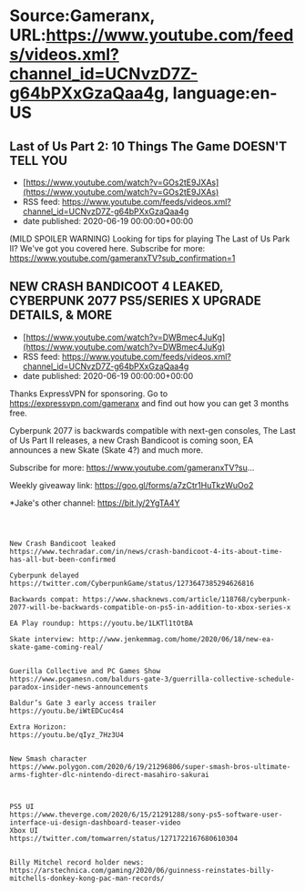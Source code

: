 # Source:Gameranx, URL:https://www.youtube.com/feeds/videos.xml?channel_id=UCNvzD7Z-g64bPXxGzaQaa4g, language:en-US

## Last of Us Part 2: 10 Things The Game DOESN'T TELL YOU
 - [https://www.youtube.com/watch?v=GOs2tE9JXAs](https://www.youtube.com/watch?v=GOs2tE9JXAs)
 - RSS feed: https://www.youtube.com/feeds/videos.xml?channel_id=UCNvzD7Z-g64bPXxGzaQaa4g
 - date published: 2020-06-19 00:00:00+00:00

(MILD SPOILER WARNING) Looking for tips for playing The Last of Us Park II? We've got you covered here.
Subscribe for more: https://www.youtube.com/gameranxTV?sub_confirmation=1

## NEW CRASH BANDICOOT 4 LEAKED, CYBERPUNK 2077 PS5/SERIES X UPGRADE DETAILS, & MORE
 - [https://www.youtube.com/watch?v=DWBmec4JuKg](https://www.youtube.com/watch?v=DWBmec4JuKg)
 - RSS feed: https://www.youtube.com/feeds/videos.xml?channel_id=UCNvzD7Z-g64bPXxGzaQaa4g
 - date published: 2020-06-19 00:00:00+00:00

Thanks ExpressVPN for sponsoring. Go to https://expressvpn.com/gameranx and find out how you can get 3 months free.

Cyberpunk 2077 is backwards compatible with next-gen consoles, The Last of Us Part II releases, a new Crash Bandicoot is coming soon, EA announces a new Skate (Skate 4?) and much more.

Subscribe for more: https://www.youtube.com/gameranxTV?su...


 Weekly giveaway link: https://goo.gl/forms/a7zCtr1HuTkzWuOo2 


*Jake's other channel: https://bit.ly/2YgTA4Y



 ~~~~STORIES~~~~



New Crash Bandicoot leaked
https://www.techradar.com/in/news/crash-bandicoot-4-its-about-time-has-all-but-been-confirmed

Cyberpunk delayed
https://twitter.com/CyberpunkGame/status/1273647385294626816

Backwards compat: https://www.shacknews.com/article/118768/cyberpunk-2077-will-be-backwards-compatible-on-ps5-in-addition-to-xbox-series-x

EA Play roundup: https://youtu.be/1LKTl1tOtBA

Skate interview: http://www.jenkemmag.com/home/2020/06/18/new-ea-skate-game-coming-real/


Guerilla Collective and PC Games Show
https://www.pcgamesn.com/baldurs-gate-3/guerrilla-collective-schedule-paradox-insider-news-announcements

Baldur’s Gate 3 early access trailer
https://youtu.be/iWtEDCuc4s4

Extra Horizon: 
https://youtu.be/qIyz_7Hz3U4


New Smash character
https://www.polygon.com/2020/6/19/21296806/super-smash-bros-ultimate-arms-fighter-dlc-nintendo-direct-masahiro-sakurai



PS5 UI
https://www.theverge.com/2020/6/15/21291288/sony-ps5-software-user-interface-ui-design-dashboard-teaser-video
Xbox UI
https://twitter.com/tomwarren/status/1271722167680610304


Billy Mitchel record holder news:
https://arstechnica.com/gaming/2020/06/guinness-reinstates-billy-mitchells-donkey-kong-pac-man-records/

